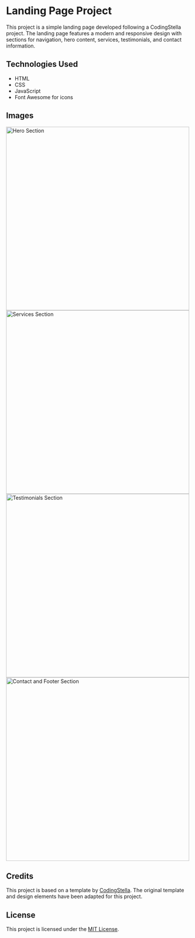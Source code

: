 <h1>Landing Page Project</h1>
This project is a simple landing page developed following a CodingStella project. The landing page features a modern and responsive design with sections for navigation, hero content, services, testimonials, and contact information.

## Technologies Used

- HTML
- CSS
- JavaScript
- Font Awesome for icons

## Images

<img src="https://github.com/elyannmarih/Landing-Page-Practice/assets/126211501/0c5479bf-831e-45b5-9dc8-94884207df6b" alt="Hero Section" width="500">
<br>

<img src="https://github.com/elyannmarih/Landing-Page-Practice/assets/126211501/a7b7c624-d8e0-4b6d-8d0b-98c4dbb45b48" alt="Services Section" width="500">
<br>

<img src="https://github.com/elyannmarih/Landing-Page-Practice/assets/126211501/397336fe-32d8-4325-8f2a-ab53b56d1050" alt="Testimonials Section" width="500">
<br>

<img src="https://github.com/elyannmarih/Landing-Page-Practice/assets/126211501/b189610e-02e7-4bc3-8500-04f17b58b5c6" alt="Contact and Footer Section" width="500">

## Credits

This project is based on a template by [CodingStella](https://codingstella.com). The original template and design elements have been adapted for this project.

## License
This project is licensed under the <a href="https://choosealicense.com/licenses/mit/">MIT License</a>.
